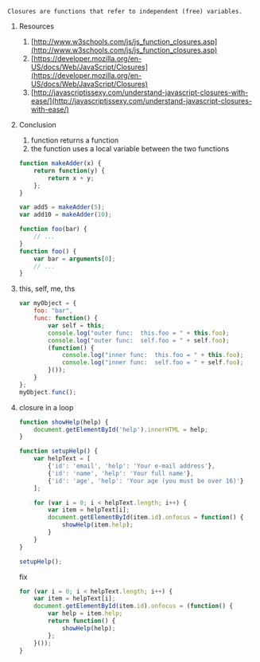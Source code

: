```        
Closures are functions that refer to independent (free) variables.
```

1. Resources 
    1. [http://www.w3schools.com/js/js_function_closures.asp](http://www.w3schools.com/js/js_function_closures.asp)
    1. [https://developer.mozilla.org/en-US/docs/Web/JavaScript/Closures](https://developer.mozilla.org/en-US/docs/Web/JavaScript/Closures)
    1. [http://javascriptissexy.com/understand-javascript-closures-with-ease/](http://javascriptissexy.com/understand-javascript-closures-with-ease/)
1. Conclusion
    1. function returns a function
    1. the function uses a local variable between the two functions
    
    ```javascript
    function makeAdder(x) {
        return function(y) {
            return x + y;
        };
    }

    var add5 = makeAdder(5);
    var add10 = makeAdder(10);

    function foo(bar) {
        // ...
    }
    function foo() {
        var bar = arguments[0];
        // ...
    }
    ```

1. this, self, me, ths

    ```javascript
    var myObject = {
        foo: "bar",
        func: function() {
            var self = this;
            console.log("outer func:  this.foo = " + this.foo);
            console.log("outer func:  self.foo = " + self.foo);
            (function() {
                console.log("inner func:  this.foo = " + this.foo);
                console.log("inner func:  self.foo = " + self.foo);
            }());
        }
    };
    myObject.func();
    ```
1. closure in a loop

    ```javascript
    function showHelp(help) {
        document.getElementById('help').innerHTML = help;
    }

    function setupHelp() {
        var helpText = [
            {'id': 'email', 'help': 'Your e-mail address'},
            {'id': 'name', 'help': 'Your full name'},
            {'id': 'age', 'help': 'Your age (you must be over 16)'}
        ];

        for (var i = 0; i < helpText.length; i++) {
            var item = helpText[i];
            document.getElementById(item.id).onfocus = function() {
                showHelp(item.help);
            }
        }
    }

    setupHelp();
    ```

    fix
    
    ```javascript
    for (var i = 0; i < helpText.length; i++) {
        var item = helpText[i];
        document.getElementById(item.id).onfocus = (function() {
            var help = item.help;
            return function() {
                showHelp(help);
            };
        }());
    }
    ```
